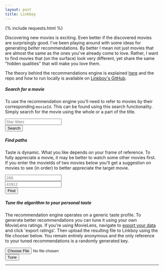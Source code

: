 ```yaml
---
layout: post
title: Linkboy
---
```


{% include requests.html %}

Discovering new movies is exciting. Even better if the discovered movies are surprisingly good. I've been playing around with some ideas for generating _better_ recommendations.
By better I mean not just movies that are almost the same as the ones you've already come to love. Rather, I want to find movies that (on the surface) look very different, yet 
share the same "hidden qualities" that will make you love them.

The theory behind the recommendations engine is explained [here](https://github.com/manstegling/linkboy/blob/master/doc/DOCUMENTATION.md) and the repo and how to run
locally is available on [Linkboy's GitHub](https://github.com/manstegling/linkboy).


##### Search for a movie

To use the recommendation engine you'll need to refer to movies by their corresponding `movieId`. This can be found using this search functionality.
Simply search for the movie using the whole or a part of the title.

<div>
  <div class="row">
    <div class="col-md-12 col-lg-8">
      <input type="text" class="form-control" id="query-input" placeholder="Star Wars">
    </div>
    <div class="col-md-2 col-lg-1">
	  <button type="submit" class="btn btn-primary" id="query-button" onclick="postFindMovie()">Search</button>
	</div>
  </div>
</div>

<span id="searchResult"></span>

##### Find paths

Taste is dynamic. What you like depends on your frame of reference. To fully appreciate a movie, it may be better to watch some other movies first. If you enter the movieIds of two
movies below you'll get a suggestion on movies to see (in order) to better appreciate the target movie.


<div>
  <div class="row">
    <div class="col-md-12 col-lg-4">
      <input type="text" class="form-control" id="movieId1" placeholder="260">
    </div>
	<div class="col-md-12 col-lg-4">
      <input type="text" class="form-control" id="movieId2" placeholder="41912"><br>
	</div>
	<div class="col-md-4 col-lg-2">
	  <button type="submit" class="btn btn-primary" id="path-button" onclick="postFindPath()">Find</button>
	</div>
  </div>
</div>

<span id="pathResult"></span>

##### Tune the algorithm to your personal taste

The recommendation engine operates on a generic taste profile. To generate better recommendations you can tune it using your own MovieLens ratings. If you're using MovieLens,
navigate to [export your data](https://movielens.org/profile/settings/import-export) and click 'export ratings'. Then upload the resulting file to Linkboy using the file chooser below. You remain entirely
anonymous and the only reference to your tuned recommendations is a randomly generated key.

<div>
  <form onsubmit="return postRatings(this)">
    <div class="row">
      <div class="col-md-12 col-lg-8">
        <input class="form-control" type="file" id="f1">
      </div>
      <div class="col-md-2 col-lg-1">
        <button type="submit" class="btn btn-primary" id="b2">Tune</button>
      </div>
    </div>
  </form>
</div>


<hr class="hr" />

<span id="randomKey"></span>
